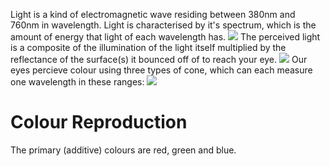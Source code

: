 Light is a kind of electromagnetic wave residing between 380nm and 760nm in wavelength. Light is characterised by it's spectrum, which is the amount of energy that light of each wavelength has.
![](Pasted%20image%2020231005105640.png)
The perceived light is a composite of the illumination of the light itself multiplied by the reflectance of the surface(s) it bounced off of to reach your eye.
![](Pasted%20image%2020231005110051.png)
Our eyes percieve colour using three types of cone, which can each measure one wavelength in these ranges:
![](Pasted%20image%2020231005110659.png)

# Colour Reproduction
The primary (additive) colours are red, green and blue.